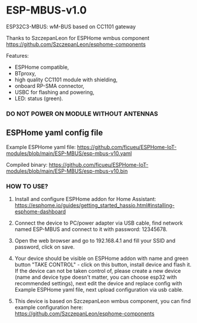 # ESP-MBUS-v1.0
ESP32C3-MBUS: wM-BUS based on CC1101 gateway

Thanks to SzczepanLeon for ESPHome wmbus component https://github.com/SzczepanLeon/esphome-components

Features:
* ESPHome compatible,
* BTproxy,
* high quality CC1101 module with shielding,
* onboard RP-SMA connector,
* USBC for flashing and powering,
* LED: status (green).


### DO NOT POWER ON MODULE WITHOUT ANTENNAS

## ESPHome yaml config file

Example ESPHome yaml file: https://github.com/ficueu/ESPHome-IoT-modules/blob/main/ESP-MBUS/esp-mbus-v10.yaml

Compiled binary: https://github.com/ficueu/ESPHome-IoT-modules/blob/main/ESP-MBUS/esp-mbus-v10.bin

### HOW TO USE?

1. Install and configure ESPHome addon for Home Assistant: https://esphome.io/guides/getting_started_hassio.html#installing-esphome-dashboard

2. Connect the device to PC/power adapter via USB cable, find network named ESP-MBUS and connect to it with password: 12345678.

3. Open the web browser and go to 192.168.4.1 and fill your SSID and password, click on save.

4. Your device should be visible on ESPHome addon with name and green button "TAKE CONTROL" - click on this button, install device and flash it.
If the device can not be taken control of, please create a new device (name and device type doesn't matter, you can choose esp32 with recommended settings), next edit the device and replace config with Example ESPHome yaml file, next upload configuration via usb cable.

5. This device is based on SzczepanLeon wmbus component, you can find example configuration here: https://github.com/SzczepanLeon/esphome-components



